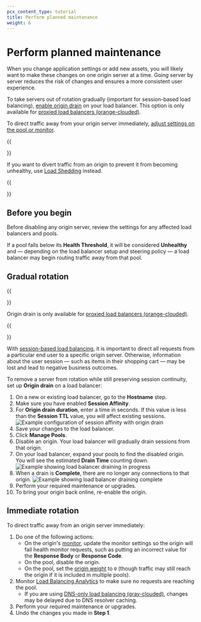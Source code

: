 ```yaml
---
pcx_content_type: tutorial
title: Perform planned maintenance
weight: 6
---
```


# Perform planned maintenance

When you change application settings or add new assets, you will likely want to make these changes on one origin server at a time. Going server by server reduces the risk of changes and ensures a more consistent user experience.

To take servers out of rotation gradually (important for session-based load balancing), [enable origin drain](#gradual-rotation) on your load balancer. This option is only available for [proxied load balancers (orange-clouded)](/load-balancing/understand-basics/proxy-modes/).

To direct traffic away from your origin server immediately, [adjust settings on the pool or monitor](#immediate-rotation).

{{<Aside type="note">}}

If you want to divert traffic from an origin to prevent it from becoming unhealthy, use [Load Shedding](/load-balancing/additional-options/load-shedding/) instead.

{{</Aside>}}

## Before you begin

Before disabling any origin server, review the settings for any affected load balancers and pools.

If a pool falls below its **Health Threshold**, it will be considered **Unhealthy** and — depending on the load balancer setup and steering policy — a load balancer may begin routing traffic away from that pool.

## Gradual rotation

{{<Aside type="note">}}

Origin drain is only available for [proxied load balancers (orange-clouded)](/load-balancing/understand-basics/proxy-modes/).

{{</Aside>}}

With [session-based load balancing](/load-balancing/understand-basics/session-affinity/), it is important to direct all requests from a particular end user to a specific origin server. Otherwise, information about the user session — such as items in their shopping cart — may be lost and lead to negative business outcomes.

To remove a server from rotation while still preserving session continuity, set up **Origin drain** on a load balancer:

1.  On a new or existing load balancer, go to the **Hostname** step.
2.  Make sure you have enabled **Session Affinity**.
3.  For **Origin drain duration**, enter a time in seconds. If this value is less than the **Session TTL** value, you will affect existing sessions.
    ![Example configuration of session affinity with origin drain](/images/load-balancing/session-affinity-3.png)
4.  Save your changes to the load balancer.
5.  Click **Manage Pools**.
6.  Disable an origin. Your load balancer will gradually drain sessions from that origin.
7.  On your load balancer, expand your pools to find the disabled origin. You will see the estimated **Drain Time** counting down.
    ![Example showing load balancer draining in progress](/images/load-balancing/session-affinity-4.png)
8.  When a drain is **Complete**, there are no longer any connections to that origin.
    ![Example showing load balancer draining complete](/images/load-balancing/session-affinity-5.png)
9.  Perform your required maintenance or upgrades.
10. To bring your origin back online, re-enable the origin.

## Immediate rotation

To direct traffic away from an origin server immediately:

1.  Do one of the following actions:
    - On the origin's [monitor](/load-balancing/understand-basics/monitors/), update the monitor settings so the origin will fail health monitor requests, such as putting an incorrect value for the **Response Body** or **Response Code**.
    - On the pool, disable the origin.
    - On the pool, set the [origin weight](/load-balancing/understand-basics/traffic-steering/origin-level-steering/#weights) to `0` (though traffic may still reach the origin if it is included in multiple pools).
2.  Monitor [Load Balancing Analytics](/load-balancing/reference/load-balancing-analytics/) to make sure no requests are reaching the pool.
    - If you are using [DNS-only load balancing (gray-clouded)](/load-balancing/understand-basics/proxy-modes/), changes may be delayed due to DNS resolver caching.
3.  Perform your required maintenance or upgrades.
4.  Undo the changes you made in **Step 1**.
